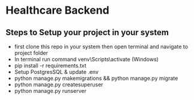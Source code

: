 # Healthcare Backend

## Steps to Setup your project in your system
- first clone this repo in your system then open terminal and navigate to project folder
- In terminal run command venv\Scripts\activate (Windows)
- pip install -r requirements.txt
- Setup PostgresSQL & update .env
- python manage.py makemigrations && python manage.py migrate
- python manage.py createsuperuser
- python manage.py runserver 
